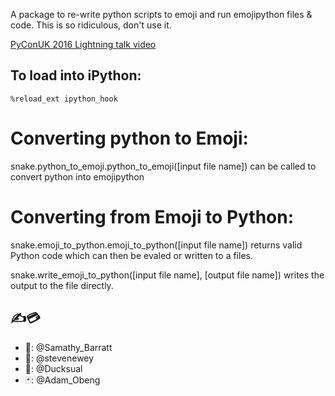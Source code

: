 A package to re-write python scripts to emoji and run emojipython files & code.
This is so ridiculous, don't use it.


[PyConUK 2016 Lightning talk video](https://www.youtube.com/watch?t=904&v=gg1bv9XJAek)

## To load into iPython:
 ```
 %reload_ext ipython_hook
```

Converting python to Emoji:
========
snake.python_to_emoji.python_to_emoji([input file name]) can be called to convert python into emojipython

Converting from Emoji to Python:
=======

snake.emoji_to_python.emoji_to_python([input file name])
returns valid Python code which can then be evaled or written to a files.

snake.write_emoji_to_python([input file name], [output file name]) writes the output to the file directly.


    
## ✍💳
- 🌸:  @Samathy_Barratt
- 🐻:  @stevenewey
- 🎹:  @Ducksual
- 🃏:  @Adam_Obeng

